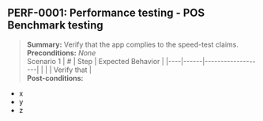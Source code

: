 ## **PERF-0001:** Performance testing - POS Benchmark testing  
> **Summary:** Verify that the app complies to the speed-test claims.  <br>
**Preconditions:** _None_  
Scenario 1 
 | \# | Step | Expected Behavior | 
 |----|------|-------------------| 
 |    |      | Verify that       | 
<br>**Post-conditions:**  
 - x  
 - y  
 - z  
